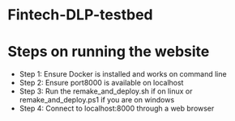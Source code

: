 # Fintech-DLP-testbed

# Steps on running the website
- Step 1: Ensure Docker is installed and works on command line
- Step 2: Ensure port8000 is available on localhost
- Step 3: Run the remake_and_deploy.sh if on linux or remake_and_deploy.ps1 if you are on windows
- Step 4: Connect to localhost:8000 through a web browser
